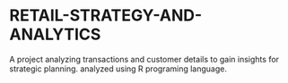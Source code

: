 # RETAIL-STRATEGY-AND-ANALYTICS
A project analyzing transactions and customer details to gain insights for strategic planning. analyzed using R programing language.
